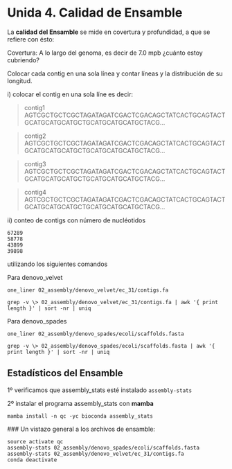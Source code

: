 # Unida 4. Calidad de Ensamble


La **calidad del Ensamble** se mide en covertura y profundidad, a que se refiere con ésto:

Covertura: A lo largo del genoma, es decir de 7.0 mpb ¿cuánto estoy cubriendo?

Colocar cada contig en una sola línea y contar líneas y la distribución de su longitud.


i) colocar el contig en una sola líne es decir:

>contig1 AGTCGCTGCTCGCTAGATAGATCGACTCGACAGCTATCACTGCAGTACTGCATGCATGCATGCTGCATGCATGCATGCTACG...

>contig2 AGTCGCTGCTCGCTAGATAGATCGACTCGACAGCTATCACTGCAGTACTGCATGCATGCATGCTGCATGCATGCATGCTACG...

>contig3 AGTCGCTGCTCGCTAGATAGATCGACTCGACAGCTATCACTGCAGTACTGCATGCATGCATGCTGCATGCATGCATGCTACG...

>contig4 AGTCGCTGCTCGCTAGATAGATCGACTCGACAGCTATCACTGCAGTACTGCATGCATGCATGCTGCATGCATGCATGCTACG...

ii) conteo de contigs con número de nucléotidos
```
67289
58778
43899
39898
```
utilizando los siguientes comandos

Para denovo_velvet

```
one_liner 02_assembly/denovo_velvet/ec_31/contigs.fa

grep -v \> 02_assembly/denovo_velvet/ec_31/contigs.fa | awk '{ print length }' | sort -nr | uniq
```

Para denovo_spades

```
one_liner 02_assembly/denovo_spades/ecoli/scaffolds.fasta

grep -v \> 02_assembly/denovo_spades/ecoli/scaffolds.fasta | awk '{ print length }' | sort -nr | uniq
```


## Estadísticos del Ensamble

1º verificamos que assembly_stats esté instalado
`assembly-stats`


2º instalar el programa assembly_stats con **mamba**

`mamba install -n qc -yc bioconda assembly_stats`

### Un vistazo general a los archivos de ensamble:

```
source activate qc
assembly-stats 02_assembly/denovo_spades/ecoli/scaffolds.fasta
assembly-stats 02_assembly/denovo_velvet/ec_31/contigs.fa
conda deactivate
```











